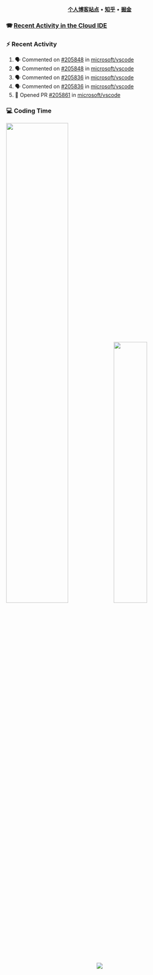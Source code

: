 <p align="center">
    <b><a href="https://yiliang.site">个人博客站点</a></b>
    •
    <b><a href="https://www.zhihu.com/people/Mrz2J">知乎</a></b>
    •
    <b><a href="https://juejin.im/user/2629687542813016">掘金</a></b>
</p>

### :accordion: [Recent Activity in the Cloud IDE](https://github.com/cloud-webide/.github)

### :zap: Recent Activity

<!--START_SECTION:activity-->

1. 🗣 Commented on [#205848](https://github.com/microsoft/vscode/pull/205848#issuecomment-1959206974) in [microsoft/vscode](https://github.com/microsoft/vscode)
2. 🗣 Commented on [#205848](https://github.com/microsoft/vscode/pull/205848#issuecomment-1956940390) in [microsoft/vscode](https://github.com/microsoft/vscode)
3. 🗣 Commented on [#205836](https://github.com/microsoft/vscode/issues/205836#issuecomment-1956514750) in [microsoft/vscode](https://github.com/microsoft/vscode)
4. 🗣 Commented on [#205836](https://github.com/microsoft/vscode/issues/205836#issuecomment-1956510826) in [microsoft/vscode](https://github.com/microsoft/vscode)
5. 💪 Opened PR [#205861](https://github.com/microsoft/vscode/pull/205861) in [microsoft/vscode](https://github.com/microsoft/vscode)

<!--END_SECTION:activity-->

### 💻 Coding Time

<img align="" width="57.5%" src="https://github-readme-stats.vercel.app/api?username=yiliang114&hide_title=true&hide_border=true&show_icons=true&include_all_commits=true&line_height=21&theme=vue-dark&border_radius=0" /><img align="" width="42.4%" src="https://github-readme-stats.vercel.app/api/top-langs/?username=yiliang114&hide_title=true&hide_border=true&layout=compact&theme=vue-dark&border_radius=0" />

<div align="center">
    <img src="https://github-readme-streak-stats.herokuapp.com/?user=yiliang114" />
</div>
